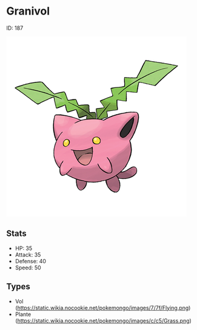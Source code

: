 # Granivol


ID: 187

![](https://raw.githubusercontent.com/PokeAPI/sprites/master/sprites/pokemon/other/official-artwork/187.png "Granivol")

## Stats


 - HP: 35
 - Attack: 35
 - Defense: 40
 - Speed: 50

## Types


 - Vol (https://static.wikia.nocookie.net/pokemongo/images/7/7f/Flying.png)
 - Plante (https://static.wikia.nocookie.net/pokemongo/images/c/c5/Grass.png)
